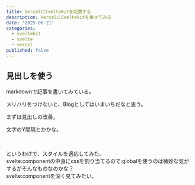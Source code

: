```yaml
---
title: VercelにSvelteKitを配置する
description: VercelにSveltekitを乗せてみる
date: '2025-06-21'
categories:
  - sveltekit
  - svelte
  - vercel
published: false
---
```


## 見出しを使う

markdownで記事を書いてみている。

メリハリをつけないと、Blogとしてはいまいちだなと思う。

まずは見出しの改善。

文字のY間隔とかかな。

<br>

というわけで、スタイルを適応してみた。  
svelte:componentの中身にcssを割り当てるので:globalを使うのは微妙な気がするがそんなものなのかな？  
svelte:componentを深く見てみたい。
